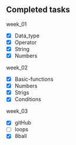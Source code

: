 ## Completed tasks

week_01

- [x] Data_type
- [x] Operator
- [x] String
- [x] Numbers

week_02

- [x] Basic-functions
- [x] Numbers
- [x] Strigs
- [x] Conditions

week_03

- [x] gitHub
- [ ] loops
- [x] 8ball
